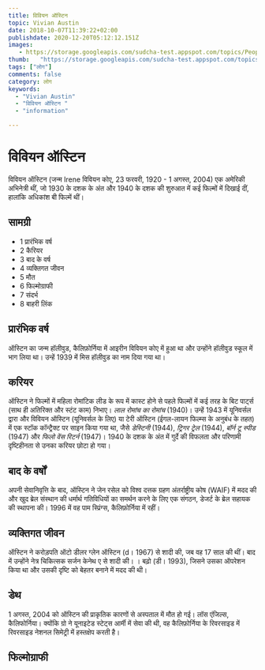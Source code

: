 ```yaml
---
title: विवियन ऑस्टिन 
topic: Vivian Austin
date: 2018-10-07T11:39:22+02:00
publishdate: 2020-12-20T05:12:12.151Z
images: 
   - https://storage.googleapis.com/sudcha-test.appspot.com/topics/People/vivian_austin/1.jpeg
thumb:   "https://storage.googleapis.com/sudcha-test.appspot.com/topics/People/vivian_austin/thumb.jpeg"
tags: ["लोग"]
comments: false
category: लोग
keywords: 
  - "Vivian Austin"
  - "विवियन ऑस्टिन "
  - "information"

---
```

<h1> विवियन ऑस्टिन </h1> <p> विवियन ऑस्टिन (जन्म Irene विवियन कोए, 23 फरवरी, 1920 - 1 अगस्त, 2004) एक अमेरिकी अभिनेत्री थीं, जो 1930 के दशक के अंत और 1940 के दशक की शुरुआत में कई फिल्मों में दिखाई दीं, हालांकि अधिकांश बी फिल्में थीं। </p> <h2> सामग्री </h2> <ul> <li> 1 प्रारंभिक वर्ष </li> <li> 2 कैरियर </li> <li> 3 बाद के वर्ष </li> <li> 4 व्यक्तिगत जीवन </li> <li> 5 मौत </li> <li> 6 फिल्मोग्राफी </li> <li> 7 संदर्भ </li> <li> 8 बाहरी लिंक </li> </ul> <h2> प्रारंभिक वर्ष </h2> <p> ऑस्टिन का जन्म हॉलीवुड, कैलिफ़ोर्निया में आइरीन विवियन कोए में हुआ था और उन्होंने हॉलीवुड स्कूल में भाग लिया था। उन्हें 1939 में मिस हॉलीवुड का नाम दिया गया था। </p> <h2> करियर </h2> <p> ऑस्टिन ने फिल्मों में महिला रोमांटिक लीड के रूप में कास्ट होने से पहले फिल्मों में कई तरह के बिट पार्ट्स (साथ ही अतिरिक्त और स्टंट काम) निभाए। <i> लाल रोमांच का रोमांच </i> (1940)। उन्हें 1943 में यूनिवर्सल द्वारा और विवियन ऑस्टिन (यूनिवर्सल के लिए) या टेरी ऑस्टिन (ईगल-लायन फिल्म्स के अनुबंध के तहत) में एक स्टॉक कॉन्ट्रैक्ट पर साइन किया गया था, जैसे <i> डेस्टिनी </i> (1944), <i > ट्रिगर ट्रेल </i> (1944), <i> बॉर्न टू स्पीड </i> (1947) और <i> फिलो वेंस रिटर्न </i> (1947)। 1940 के दशक के अंत में गुर्दे की विफलता और परिणामी दृष्टिहीनता से उनका करियर छोटा हो गया। </p> <h2> बाद के वर्षों </h2> <p> अपनी सेवानिवृत्ति के बाद, ऑस्टिन ने जेन रसेल को विश्व दत्तक ग्रहण अंतर्राष्ट्रीय कोष (WAIF) में मदद की और खुद ब्रेल संस्थान की धर्मार्थ गतिविधियों का समर्थन करने के लिए एक संगठन, डेजर्ट के ब्रेल सहायक की स्थापना की। 1996 में वह पाम स्प्रिंग्स, कैलिफ़ोर्निया में रहीं। </p> <h2> व्यक्तिगत जीवन </h2> <p> ऑस्टिन ने करोड़पति ऑटो डीलर ग्लेन ऑस्टिन (d। 1967) से शादी की, जब वह 17 साल की थीं। बाद में उन्होंने नेत्र चिकित्सक सर्जन केनेथ ए से शादी की। । बढ़ो (डी। 1993), जिसने उसका ऑपरेशन किया था और उसकी दृष्टि को बेहतर बनाने में मदद की थी। </p> <h2> डेथ </h2> <p> 1 अगस्त, 2004 को ऑस्टिन की प्राकृतिक कारणों से अस्पताल में मौत हो गई। लॉस एंजिल्स, कैलिफोर्निया। क्योंकि ग्रो ने यूनाइटेड स्टेट्स आर्मी में सेवा की थी, वह कैलिफ़ोर्निया के रिवरसाइड में रिवरसाइड नेशनल सिमेट्री में हस्तक्षेप करती है। </p> <h2> फिल्मोग्राफी </h2> 